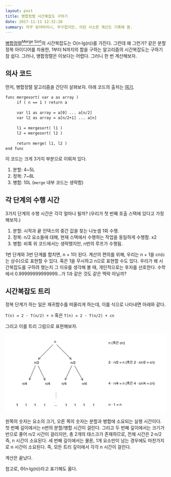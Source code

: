 ```yaml
---
layout: post
title: 병합정렬 시간복잡도 구하기
date: 2017-11-11 12:32:18
summary: 자꾸 잊어버리니, 부끄럽지만, 이런 사소한 계산도 기록해 봄.
---
```


[병합정렬<sup>Merge Sort</sup>](https://en.wikipedia.org/wiki/Merge_sort)의 시간복잡도는 O(n·lg(n))를 가진다. 그런데 왜 그런가? 같은 분할정복 아이디어를 차용한, 1부터 N까지의 합을 구하는 알고리즘의 시간복잡도는 구하기 참 쉽다. 그러나, 병합정렬은 이보다는 어렵다. 그러니 한 번 계산해보자.

## 의사 코드

먼저, 병합정렬 알고리즘을 간단히 살펴보자. 아래 코드의 출처는 [여기](http://www.algorithmist.com/index.php/Merge_sort).

```
func mergesort( var a as array )
     if ( n == 1 ) return a

     var l1 as array = a[0] ... a[n/2]
     var l2 as array = a[n/2+1] ... a[n]

     l1 = mergesort( l1 )
     l2 = mergesort( l2 )

     return merge( l1, l2 )
end func
```

이 코드는 크게 3가지 부분으로 이뤄져 있다.

1. 분할: 4~5L
2. 정복: 7~8L
3. 병합: 10L (`merge` 내부 코드는 생략함)

## 각 단계의 수행 시간

3가지 단계의 수행 시간은 각각 얼마나 될까? (우리가 첫 번째 호출 스택에 있다고 가정해보자.)

1. 분할: 시작과 끝 인덱스의 중간 값을 찾는 나눗셈 1회 수행.
2. 정복: n/2 요소들에 대해, 현재 스택에서 수행하는 작업을 동일하게 수행함. x2
3. 병합: 비록 위 코드에서는 생략했지만, n번의 루프가 수행됨.

1번 단계와 3번 단계를 합치면, n + 1이 된다. 계산의 편의를 위해, 우리는 n + 1을 cn(c는 상수)으로 표현할 수 있다. 혹은 1을 무시하고 n으로 표현할 수도 있다. 우리가 왜 시간복잡도를 구하려 했는지 그 이유를 생각해 볼 때, 개인적으로는 후자를 선호한다. 수학에서 0.99999999999999...가 1과 같은 것도 같은 맥락 아닐까?

## 시간복잡도 트리

정복 단계가 하는 일은 재귀함수를 떠올리게 하는데, 이를 식으로 나타내면 아래와 같다.

`T(n) = 2 · T(n/2) + n` 혹은 `T(n) = 2 · T(n/2) + cn`

그리고 이를 트리 그림으로 표현해보자.

![merge sort time complexity tree](/images/병합정렬-시간복잡도/그림1-merge-sort-complexity-tree.png)

왼쪽의 숫자는 요소의 크기, 오른 쪽의 숫자는 분할과 병합에 소요되는 실행 시간이다. 첫 번째 깊이에서는 n번의 분할/병합 시간이 걸린다. 그리고 두 번째 깊이에서는 크기가 반으로 줄어 n/2 시간이 걸리지만, 총 2개의 태스크가 존재하므로, 전체 시간은 2·n/2 즉, n 시간이 소요된다. 세 번째 깊이에서는 물론, 1개 요소만이 남는 경우에도 마찬가지로 n 시간이 소요된다. 즉, 모든 트리 깊이에서 각각 n 시간이 걸린다.

계산은 끝났다.

참고로, Θ(n·lg(n))라고 표기해도 옳다.
